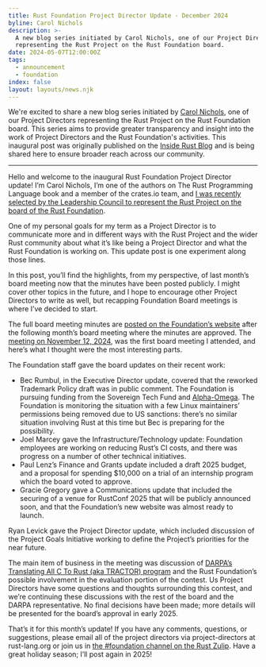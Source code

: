 ```yaml
---
title: Rust Foundation Project Director Update - December 2024
byline: Carol Nichols
description: >-
  A new blog series initiated by Carol Nichols, one of our Project Directors
  representing the Rust Project on the Rust Foundation board. 
date: 2024-05-07T12:00:00Z
tags:
  - announcement
  - foundation
index: false
layout: layouts/news.njk
---
```

We're excited to share a new blog series initiated by [Carol Nichols](https://foundation.rust-lang.org/news/announcing-the-rust-foundation-s-newest-project-director-carol-nichols/), one of our Project Directors representing the Rust Project on the Rust Foundation board. This series aims to provide greater transparency and insight into the work of Project Directors and the Rust Foundation's activities. This inaugural post was originally published on the [Inside Rust Blog](https://blog.rust-lang.org/inside-rust/2024/12/17/project-director-update.html) and is being shared here to ensure broader reach across our community.

---

Hello and welcome to the inaugural Rust Foundation Project Director update! I’m Carol Nichols, I’m one of the authors on The Rust Programming Language book and a member of the crates.io team, and [I was recently selected by the Leadership Council to represent the Rust Project on the board of the Rust Foundation](https://foundation.rust-lang.org/news/announcing-the-rust-foundation-s-newest-project-director-carol-nichols/).

One of my personal goals for my term as a Project Director is to communicate more and in different ways with the Rust Project and the wider Rust community about what it’s like being a Project Director and what the Rust Foundation is working on. This update post is one experiment along those lines.

In this post, you’ll find the highlights, from my perspective, of last month’s board meeting now that the minutes have been posted publicly. I might cover other topics in the future, and I hope to encourage other Project Directors to write as well, but recapping Foundation Board meetings is where I’ve decided to start.

The full board meeting minutes are [posted on the Foundation’s website](https://foundation.rust-lang.org/resources/) after the following month’s board meeting where the minutes are approved. The [meeting on November 12, 2024](https://foundation.rust-lang.org/static/minutes/2024-11-12-minutes.pdf), was the first board meeting I attended, and here’s what I thought were the most interesting parts.

The Foundation staff gave the board updates on their recent work:

* Bec Rumbul, in the Executive Director update, covered that the reworked Trademark Policy draft was in public comment. The Foundation is pursuing funding from the Sovereign Tech Fund and [Alpha-Omega](https://alpha-omega.dev/). The Foundation is monitoring the situation with a few Linux maintainers’ permissions being removed due to US sanctions: there’s no similar situation involving Rust at this time but Bec is preparing for the possibility.
* Joel Marcey gave the Infrastructure/Technology update: Foundation employees are working on reducing Rust’s CI costs, and there was progress on a number of other technical initiatives.
* Paul Lenz’s Finance and Grants update included a draft 2025 budget, and a proposal for spending $10,000 on a trial of an internship program which the board voted to approve.
* Gracie Gregory gave a Communications update that included the securing of a venue for RustConf 2025 that will be publicly announced soon, and that the Foundation’s new website was almost ready to launch.

Ryan Levick gave the Project Director update, which included discussion of the Project Goals Initiative working to define the Project’s priorities for the near future.

The main item of business in the meeting was discussion of [DARPA’s Translating All C To Rust (aka TRACTOR) program](https://www.darpa.mil/research/programs/translating-all-c-to-rust) and the Rust Foundation’s possible involvement in the evaluation portion of the contest. Us Project Directors have some questions and thoughts surrounding this contest, and we’re continuing these discussions with the rest of the board and the DARPA representative. No final decisions have been made; more details will be presented for the board’s approval in early 2025.

That’s it for this month’s update! If you have any comments, questions, or suggestions, please email all of the project directors via project-directors at rust-lang.org or join us in [the \#foundation channel on the Rust Zulip](https://rust-lang.zulipchat.com/#narrow/channel/335408-foundation). Have a great holiday season; I’ll post again in 2025!
